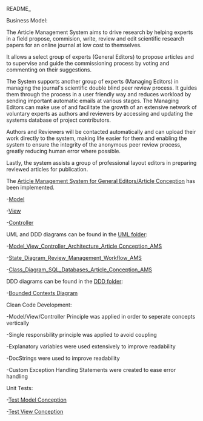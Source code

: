 README_

Business Model:

The Article Management System aims to drive research by helping experts in a field propose, commision, write, review and edit scientific research papers for an online journal at low cost to themselves.

It allows a select group of experts (General Editors) to propose articles and to supervise and guide the commissioning process by voting and commenting on their suggestions.

The System supports another group of experts (Managing Editors) in managing the journal's scientific double blind peer review process. It guides them through the process in a user friendly way and reduces workload by sending important automatic emails at various stages. The Managing Editors can make use of and facilitate the growth of an extensive network of voluntary experts as authors and reviewers by accessing and updating the systems database of project contributors.

Authors and Reviewers will be contacted automatically and can upload their work directly to the system, making life easier for them and enabling the system to ensure the integrity of the anonymous peer review process, greatly reducing human error where possible.

Lastly, the system assists a group of professional layout editors in preparing reviewed articles for publication.


The [Article Management System for General Editors/Article Conception](src) has been implemented.

-[Model](src/Conception/Model.py)

-[View](src/Conception/View.py)

-[Controller](src/Conception/Controller.py)




UML and DDD diagrams can be found in the [UML folder](Aufgaben/Diagrams/UML): 

-[Model_View_Controller_Architecture_Article Conception_AMS](Aufgaben/Diagrams/UML/Model_View_Controller_Architecture_Article_Conception_AMS.jpg)

-[State_Diagram_Review_Management_Workflow_AMS](Aufgaben/Diagrams/UML/State_Diagram_Review_Management_Workflow_AMS.jpg)

-[Class_Diagram_SQL_Databases_Article_Conception_AMS](Aufgaben/Diagrams/UML/Class_Diagram_SQL_Databases_Article_Conception_AMS.jpg)



DDD diagrams can be found in the [DDD folder](Aufgaben/Diagrams/DDD): 

-[Bounded Contexts Diagram](Aufgaben/Diagrams/DDD/Bounded_Contexts_Diagram_AMS.jpg)



Clean Code Development: 

-Model/View/Controller Principle was applied in order to seperate concepts vertically 

-Single responsbility principle was applied to avoid coupling 

-Explanatory variables were used extensively to improve readability

-DocStrings were used to improve readability

-Custom Exception Handling Statements were created to ease error handling


Unit Tests:

-[Test Model Conception](src/Conception/Model_tests.py)

-[Test View Conception](src/Conception/View_tests.py)


